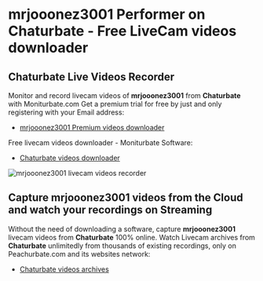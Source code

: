 # mrjooonez3001 Performer on Chaturbate - Free LiveCam videos downloader

## Chaturbate Live Videos Recorder

Monitor and record livecam videos of **mrjooonez3001** from **Chaturbate** with Moniturbate.com
Get a premium trial for free by just and only registering with your Email address:
* [mrjooonez3001 Premium videos downloader](https://moniturbate.com/request-demo-licence-key.html)

Free livecam videos downloader - Moniturbate Software:
* [Chaturbate videos downloader](https://moniturbate.com/moniturbate-download-software.html)

![mrjooonez3001 livecam videos recorder](https://peachurnet.com/templates/moniturbate-software.png)


## Capture mrjooonez3001 videos from the Cloud and watch your recordings on Streaming

Without the need of downloading a software, capture **mrjooonez3001** livecam videos from **Chaturbate** 100% online.
Watch Livecam archives from **Chaturbate** unlimitedly from thousands of existing recordings, only on Peachurbate.com and its websites network:
* [Chaturbate videos archives](https://peachurnet.com/)
